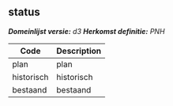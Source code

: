 ## status

*__Domeinlijst versie:__ d3*
*__Herkomst definitie:__ PNH*

|__Code__ |__Description__	|
|	---	|	---	|
| plan | plan |
| historisch | historisch |
| bestaand | bestaand |
